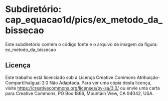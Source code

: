 # Subdiretório: cap_equacao1d/pics/ex_metodo_da_bissecao

Este subdiretório contém o código fonte e o arquivo de imagem da figura:
ex_metodo_da_bissecao

## Licença
Este trabalho está licenciado sob a Licença Creative Commons Atribuição-CompartilhaIgual 3.0 Não Adaptada. Para ver uma cópia desta licença, visite https://creativecommons.org/licenses/by-sa/3.0/ ou envie uma carta para Creative Commons, PO Box 1866, Mountain View, CA 94042, USA.
